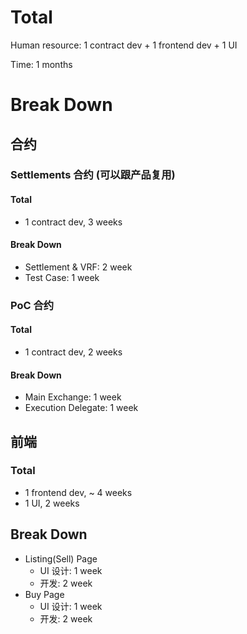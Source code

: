 # Total

Human resource: 1 contract dev + 1 frontend dev + 1 UI

Time: 1 months

# Break Down
## 合约
### Settlements 合约 (可以跟产品复用)
#### Total
- 1 contract dev, 3 weeks

#### Break Down
- Settlement & VRF: 2 week
- Test Case: 1 week

### PoC 合约
#### Total
- 1 contract dev, 2 weeks

#### Break Down
- Main Exchange: 1 week
- Execution Delegate: 1 week

## 前端
### Total
- 1 frontend dev, ~ 4 weeks
- 1 UI, 2 weeks

## Break Down
- Listing(Sell) Page
    - UI 设计: 1 week
    - 开发: 2 week
- Buy Page
    - UI 设计: 1 week
    - 开发: 2 week
